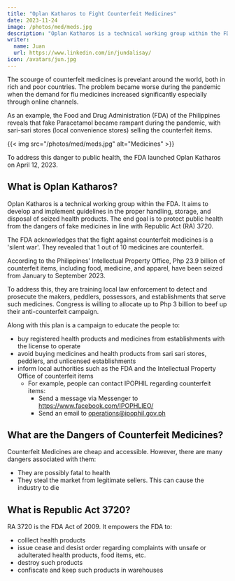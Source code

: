 ```yaml
---
title: "Oplan Katharos to Fight Counterfeit Medicines"
date: 2023-11-24
image: /photos/med/meds.jpg
description: "Oplan Katharos is a technical working group within the FDA"
writer:
  name: Juan
  url: https://www.linkedin.com/in/jundalisay/
icon: /avatars/jun.jpg
---
```




The scourge of counterfeit medicines is prevelant around the world, both in rich and poor countries. The problem became worse during the pandemic when the demand for flu medicines increased significantly especially through online channels. 

As an example, the Food and Drug Administration (FDA) of the Philippines reveals that fake Paracetamol became rampant during the pandemic, with sari-sari stores (local convenience stores) selling the counterfeit items. 

{{< img src="/photos/med/meds.jpg" alt="Medicines" >}}

To address this danger to public health, the FDA launched Oplan Katharos on April 12, 2023.


## What is Oplan Katharos?

Oplan Katharos is a technical working group within the FDA. It aims to develop and implement guidelines in the proper handling, storage, and disposal of seized health products. The end goal is to protect public health from the dangers of fake medicines in line with Republic Act (RA) 3720. 

The FDA acknowledges that the fight against counterfeit medicines is a 'silent war'. They revealed that 1 out of 10 medicines are counterfeit. 

According to the Philippines' Intellectual Property Office, Php 23.9 billion of counterfeit items, including food, medicine, and apparel, have been seized from January to September 2023.

To address this, they are training local law enforcement to detect and prosecute the makers, peddlers, possessors, and establishments that serve such medicines. Congress is willing to allocate up to Php 3 billion to beef up their anti-counterfeit campaign.  

Along with this plan is a campaign to educate the people to:

- buy registered health products and medicines from establishments with the license to operate 
- avoid buying medicines and health products from sari sari stores, peddlers, and unlicensed establishments
- inform local authorities such as the FDA and the Intellectual Property Office of counterfeit items 
  - For example, people can contact IPOPHIL regarding counterfeit items:
    - Send a message via Messenger to https://www.facebook.com/IPOPHLIEO/
    - Send an email to operations@ipophil.gov.ph



## What are the Dangers of Counterfeit Medicines?

Counterfeit Medicines are cheap and accessible. However, there are many dangers associated with them:

- They are possibly fatal to health
- They steal the market from legitimate sellers. This can cause the industry to die



## What is Republic Act 3720?

RA 3720 is the FDA Act of 2009. It empowers the FDA to: 
- colllect health products
- issue cease and desist order regarding complaints with unsafe or adulterated health products, food items, etc. 
- destroy such products
- confiscate and keep such products in warehouses




